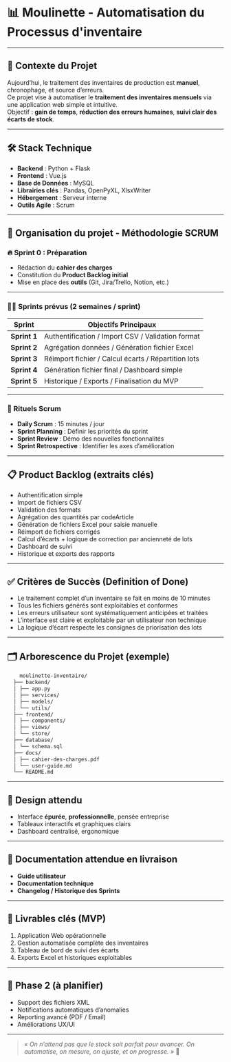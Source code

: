 # 📊 Moulinette - Automatisation du Processus d'inventaire
---

## 🚀 Contexte du Projet
Aujourd’hui, le traitement des inventaires de production est **manuel**, chronophage, et source d’erreurs.  
Ce projet vise à automatiser le **traitement des inventaires mensuels** via une application web simple et intuitive.  
Objectif : **gain de temps**, **réduction des erreurs humaines**, **suivi clair des écarts de stock**.

---

## 🛠️ Stack Technique
- **Backend** : Python + Flask  
- **Frontend** : Vue.js  
- **Base de Données** : MySQL  
- **Librairies clés** : Pandas, OpenPyXL, XlsxWriter  
- **Hébergement** : Serveur interne  
- **Outils Agile** : Scrum

---

## 📅 Organisation du projet - Méthodologie **SCRUM**

### 🔥 Sprint 0 : Préparation
- Rédaction du **cahier des charges**
- Constitution du **Product Backlog initial**
- Mise en place des **outils** (Git, Jira/Trello, Notion, etc.)

---

### 🏃‍♂️ Sprints prévus (2 semaines / sprint)

| Sprint      | Objectifs Principaux                              |
|-------------|----------------------------------------------------|
| **Sprint 1** | Authentification / Import CSV / Validation format   |
| **Sprint 2** | Agrégation données / Génération fichier Excel       |
| **Sprint 3** | Réimport fichier / Calcul écarts / Répartition lots |
| **Sprint 4** | Génération fichier final / Dashboard simple         |
| **Sprint 5** | Historique / Exports / Finalisation du MVP          |

---

### 🔄 Rituels Scrum
- **Daily Scrum** : 15 minutes / jour
- **Sprint Planning** : Définir les priorités du sprint
- **Sprint Review** : Démo des nouvelles fonctionnalités
- **Sprint Retrospective** : Identifier les axes d’amélioration

---

## 📋 Product Backlog (extraits clés)

- Authentification simple
- Import de fichiers CSV
- Validation des formats
- Agrégation des quantités par codeArticle
- Génération de fichiers Excel pour saisie manuelle
- Réimport de fichiers corrigés
- Calcul d’écarts + logique de correction par ancienneté de lots
- Dashboard de suivi
- Historique et exports des rapports

---

## ✅ Critères de Succès (Definition of Done)
- Le traitement complet d’un inventaire se fait en moins de 10 minutes
- Tous les fichiers générés sont exploitables et conformes
- Les erreurs utilisateur sont systématiquement anticipées et traitées
- L’interface est claire et exploitable par un utilisateur non technique
- La logique d’écart respecte les consignes de priorisation des lots

---

## 🗂️ Arborescence du Projet (exemple)
```bash
    moulinette-inventaire/
  ├── backend/
  │ ├── app.py
  │ ├── services/
  │ ├── models/
  │ └── utils/
  ├── frontend/
  │ ├── components/
  │ ├── views/
  │ └── store/
  ├── database/
  │ └── schema.sql
  ├── docs/
  │ ├── cahier-des-charges.pdf
  │ └── user-guide.md
  └── README.md
```


---

## 🎨 Design attendu
- Interface **épurée**, **professionnelle**, pensée entreprise
- Tableaux interactifs et graphiques clairs
- Dashboard centralisé, ergonomique

---

## 📄 Documentation attendue en livraison
- **Guide utilisateur**
- **Documentation technique**
- **Changelog / Historique des Sprints**

---

## 📌 Livrables clés (MVP)
1. Application Web opérationnelle
2. Gestion automatisée complète des inventaires
3. Tableau de bord de suivi des écarts
4. Exports Excel et historiques exploitables

---

## 🔮 Phase 2 (à planifier)
- Support des fichiers XML
- Notifications automatiques d’anomalies
- Reporting avancé (PDF / Email)
- Améliorations UX/UI

---

> _« On n’attend pas que le stock soit parfait pour avancer. On automatise, on mesure, on ajuste, et on progresse. »_ 🚀
